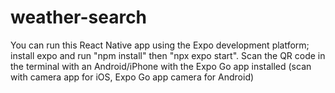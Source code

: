 # weather-search

You can run this React Native app using the Expo development platform; install expo and run "npm install" then "npx expo start". Scan the QR code in the terminal with an Android/iPhone with the Expo Go app installed (scan with camera app for iOS, Expo Go app camera for Android)
